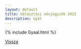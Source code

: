 ```yaml
---
layout: default
title: Választási névjegyzék 2022
description: Gyál
---
```


{% include Gyaal.html %}

[Vissza](./)